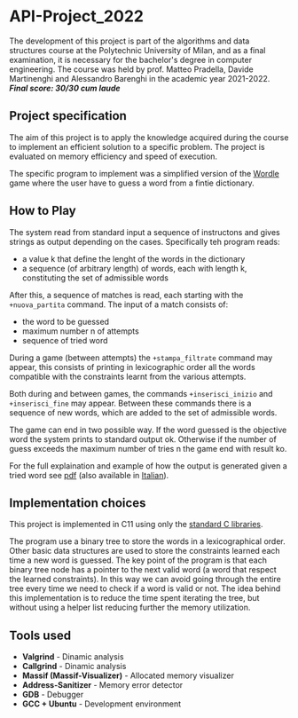 # API-Project_2022

The development of this project is part of the algorithms and data structures course at the Polytechnic University of Milan, and as a final examination, it is necessary for the bachelor's degree in computer engineering. The course was held by prof. Matteo Pradella, Davide Martinenghi and Alessandro Barenghi in the academic year 2021-2022.<br>
***Final score: 30/30 cum laude***

## Project specification
The aim of this project is to apply the knowledge acquired during the course to implement an efficient solution to a specific problem. The project is evaluated on memory efficiency and speed of execution.

The specific program to implement was a simplified version of the <a href="https://www.nytimes.com/games/wordle/index.html"> Wordle </a> game where the user have to guess a word from a fintie dictionary. 

## How to Play
The system read from standard input a sequence of instructons and gives strings as output depending on the cases.
Specifically teh program reads:
- a value k that define the lenght of the words in the dictionary
- a sequence (of arbitrary length) of words, each with length k, constituting the set of admissible words

After this, a sequence of matches is read, each starting with the `+nuova_partita` command.
The input of a match consists of:
- the word to be guessed
- maximum number n of attempts
- sequence of tried word 

During a game (between attempts) the `+stampa_filtrate` command may appear, this consists of printing in lexicographic order all the words compatible with the constraints learnt from the various attempts.

Both during and between games, the commands `+inserisci_inizio` and `+inserisci_fine` may appear. Between these commands there is a sequence of new words, which are added to the set of admissible words. 

The game can end in two possible way. If the word guessed is the objective word the system prints to standard output ok. Otherwise if the number of guess exceeds the maximum number of tries n the game end with result ko.

For the full explaination and example of how the output is generated given a tried word see [pdf](/docs/Project%20specification%20ENG.pdf) (also available in [Italian](/docs/Project%20specification%20ITA.pdf)).

## Implementation choices
This project is implemented in C11 using only the [standard C libraries](https://en.wikipedia.org/wiki/C_standard_library).

The program use a binary tree to store the words in a lexicographical order. Other basic data structures are used to store the constraints learned each time a new word is guessed. The key point of the program is that each binary tree node has a pointer to the next valid word (a word that respect the learned constraints). In this way we can avoid going through the entire tree every time we need to check if a word is valid or not. The idea behind this implementation is to reduce the time spent iterating the tree, but without using a helper list reducing further the memory utilization.

## Tools used
- **Valgrind** - Dinamic analysis
- **Callgrind** - Dinamic analysis
- **Massif (Massif-Visualizer)** - Allocated memory visualizer 
- **Address-Sanitizer**  - Memory error detector
- **GDB** - Debugger
- **GCC + Ubuntu** - Development environment